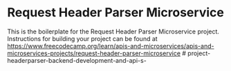 # Request Header Parser Microservice

This is the boilerplate for the Request Header Parser Microservice project. Instructions for building your project can be found at https://www.freecodecamp.org/learn/apis-and-microservices/apis-and-microservices-projects/request-header-parser-microservice
#   p r o j e c t - h e a d e r p a r s e r - b a c k e n d - d e v e l o p m e n t - a n d - a p i - s -  
 